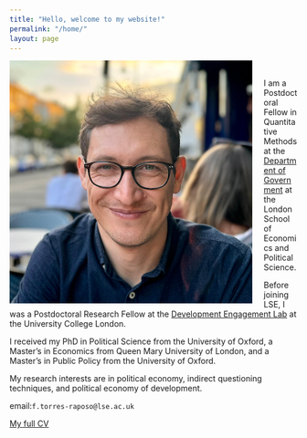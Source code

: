 ```yaml
---
title: "Hello, welcome to my website!"
permalink: "/home/"
layout: page
---
```


<img align="left" src="/Louisa.png" style="margin-right: 20px;">

<br> 

I am a Postdoctoral Fellow in Quantitative Methods at the [Department of Government](https://www.lse.ac.uk/government/people/academic-staff/felipe-torres-raposo) at the London School of Economics and Political Science.

Before joining LSE, I was a Postdoctoral Research Fellow at the [Development Engagement Lab](https://developmentcompass.org) at the University College London.

I received my PhD in Political Science from the University of Oxford, a Master’s in Economics from Queen Mary University of London, and a Master’s in Public Policy from the University of Oxford.

My research interests are in political economy, indirect questioning techniques, and political economy of development.

email:`f.torres-raposo@lse.ac.uk`

[My full CV](https://www.dropbox.com/scl/fi/45oaks8oukalk1v3ibgqp/CV_Felipe_Raposo.pdf?rlkey=tb15r384zadgjndlvvbpv7ysg&dl=0) 



